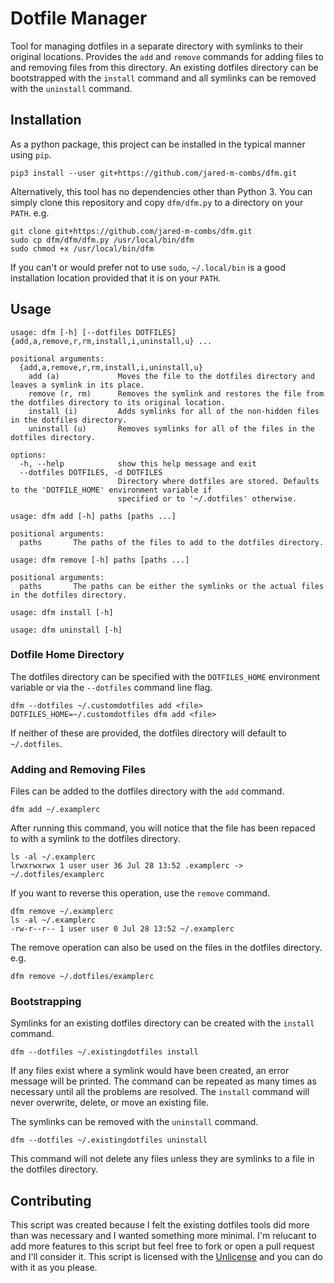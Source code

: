 Dotfile Manager
===============

Tool for managing dotfiles in a separate directory with symlinks to
their original locations. Provides the `add` and `remove` commands for
adding files to and removing files from this directory. An existing 
dotfiles directory can be bootstrapped with the `install` command and 
all symlinks can be removed with the `uninstall` command.

Installation
------------
As a python package, this project can be installed in the typical manner
using `pip`.

```
pip3 install --user git+https://github.com/jared-m-combs/dfm.git 
```

Alternatively, this tool has no dependencies other than Python 3.
You can simply clone this repository and copy `dfm/dfm.py` to
a directory on your `PATH`. e.g.

```
git clone git+https://github.com/jared-m-combs/dfm.git 
sudo cp dfm/dfm/dfm.py /usr/local/bin/dfm
sudo chmod +x /usr/local/bin/dfm
```

If you can't or would prefer not to use `sudo`, `~/.local/bin` is a
good installation location provided that it is on your `PATH`.

Usage
-----
```
usage: dfm [-h] [--dotfiles DOTFILES] {add,a,remove,r,rm,install,i,uninstall,u} ...

positional arguments:
  {add,a,remove,r,rm,install,i,uninstall,u}
    add (a)             Moves the file to the dotfiles directory and leaves a symlink in its place.
    remove (r, rm)      Removes the symlink and restores the file from the dotfiles directory to its original location.
    install (i)         Adds symlinks for all of the non-hidden files in the dotfiles directory.
    uninstall (u)       Removes symlinks for all of the files in the dotfiles directory.

options:
  -h, --help            show this help message and exit
  --dotfiles DOTFILES, -d DOTFILES
                        Directory where dotfiles are stored. Defaults to the 'DOTFILE_HOME' environment variable if
                        specified or to '~/.dotfiles' otherwise.
```
```                       
usage: dfm add [-h] paths [paths ...]

positional arguments:
  paths       The paths of the files to add to the dotfiles directory.
```
```
usage: dfm remove [-h] paths [paths ...]

positional arguments:
  paths       The paths can be either the symlinks or the actual files in the dotfiles directory.
```
```
usage: dfm install [-h]
```
```
usage: dfm uninstall [-h]
```

### Dotfile Home Directory
The dotfiles directory can be specified with the `DOTFILES_HOME`
environment variable or via the `--dotfiles` command line flag.
```
dfm --dotfiles ~/.customdotfiles add <file>
DOTFILES_HOME=~/.customdotfiles dfm add <file>
```
If neither of these are provided, the dotfiles directory will
default to `~/.dotfiles`.

### Adding and Removing Files
Files can be added to the dotfiles directory with the `add` command.
```
dfm add ~/.examplerc
```
After running this command, you will notice that the file has been
repaced to with a symlink to the dotfiles directory.
```
ls -al ~/.examplerc
lrwxrwxrwx 1 user user 36 Jul 28 13:52 .examplerc -> ~/.dotfiles/examplerc
```
If you want to reverse this operation, use the `remove` command.
```
dfm remove ~/.examplerc
ls -al ~/.examplerc
-rw-r--r-- 1 user user 0 Jul 28 13:52 ~/.examplerc
```
The remove operation can also be used on the files in the dotfiles directory. e.g.
```
dfm remove ~/.dotfiles/examplerc
```

### Bootstrapping
Symlinks for an existing dotfiles directory can be created with the
`install` command.
```
dfm --dotfiles ~/.existingdotfiles install
```
If any files exist where a symlink would have been created, an
error message will be printed. The command can be repeated as many
times as necessary until all the problems are resolved. The `install`
command will never overwrite, delete, or move an existing file.

The symlinks can be removed with the `uninstall` command.
```
dfm --dotfiles ~/.existingdotfiles uninstall
```
This command will not delete any files unless they are symlinks to 
a file in the dotfiles directory.

Contributing
------------
This script was created because I felt the existing dotfiles tools
did more than was necessary and I wanted something more
minimal. I'm relucant to add more features to this script but feel
free to fork or open a pull request and I'll consider it. This script
is licensed with the [Unlicense](https://unlicense.org/) and you can
do with it as you please.
